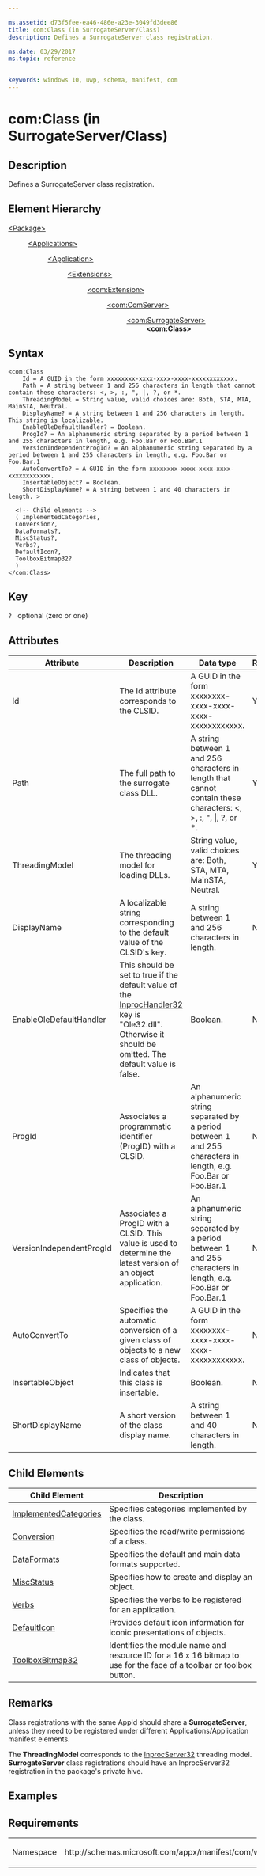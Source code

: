 ```yaml
---

ms.assetid: d73f5fee-ea46-486e-a23e-3049fd3dee86
title: com:Class (in SurrogateServer/Class)
description: Defines a SurrogateServer class registration.

ms.date: 03/29/2017
ms.topic: reference


keywords: windows 10, uwp, schema, manifest, com
---
```



# com:Class (in SurrogateServer/Class)

## Description
Defines a SurrogateServer class registration.

## Element Hierarchy
<dl>
<dt><a href="element-package.md">&lt;Package&gt;</a></dt>
<dd>
<dl>
<dt><a href="element-applications.md">&lt;Applications&gt;</a></dt>
<dd>
<dl>
<dt><a href="element-application.md">&lt;Application&gt;</a></dt>
<dd>
<dl>
<dt><a href="element-1-extensions.md">&lt;Extensions&gt;</a></dt>
<dd>
<dl>
<dt><a href="element-com-extension.md">&lt;com:Extension&gt;</a></dt>
<dd>
<dl>
<dt><a href="element-com-comserver.md">&lt;com:ComServer&gt;</a></dt>
<dd>
<dl>
<dt><a href="element-com-surrogateserver.md">&lt;com:SurrogateServer&gt;</a></dt>
<dd><b>&lt;com:Class&gt;</b></dd>
</dl>
</dd>
</dl>
</dd>
</dl>
</dd>
</dl>
</dd>
</dl>
</dd>
</dl>
</dd>
</dl>



## Syntax
```syntax
<com:Class
    Id = A GUID in the form xxxxxxxx-xxxx-xxxx-xxxx-xxxxxxxxxxxx.
    Path = A string between 1 and 256 characters in length that cannot contain these characters: <, >, :, ", |, ?, or *.
    ThreadingModel = String value, valid choices are: Both, STA, MTA, MainSTA, Neutral.
    DisplayName? = A string between 1 and 256 characters in length. This string is localizable.
    EnableOleDefaultHandler? = Boolean.
    ProgId? = An alphanumeric string separated by a period between 1 and 255 characters in length, e.g. Foo.Bar or Foo.Bar.1
    VersionIndependentProgId? = An alphanumeric string separated by a period between 1 and 255 characters in length, e.g. Foo.Bar or Foo.Bar.1
    AutoConvertTo? = A GUID in the form xxxxxxxx-xxxx-xxxx-xxxx-xxxxxxxxxxxx.
    InsertableObject? = Boolean.
    ShortDisplayName? = A string between 1 and 40 characters in length. >

  <!-- Child elements -->
  ( ImplementedCategories,
  Conversion?,
  DataFormats?,
  MiscStatus?,
  Verbs?,
  DefaultIcon?,
  ToolboxBitmap32? 
  )
</com:Class>
```

## Key
`?`    optional (zero or one)

## Attributes

| Attribute | Description | Data type | Required |
|-----------|-------------|-----------|----------|
| Id        | The Id attribute corresponds to the CLSID. | A GUID in the form xxxxxxxx-xxxx-xxxx-xxxx-xxxxxxxxxxxx. | Yes |
| Path | The full path to the surrogate class DLL. | A string between 1 and 256 characters in length that cannot contain these characters: <, >, :, ", &#124;, ?, or *. | Yes |
| ThreadingModel | The threading model for loading DLLs. | String value, valid choices are: Both, STA, MTA, MainSTA, Neutral. | Yes |
| DisplayName | A localizable string corresponding to the default value of the CLSID's key. | A string between 1 and 256 characters in length. | No |
| EnableOleDefaultHandler |This should be set to true if the default value of the [InprocHandler32](https://msdn.microsoft.com/library/windows/desktop/ms693485.aspx) key is "Ole32.dll". Otherwise it should be omitted. The default value is false. | Boolean. | No |
| ProgId | Associates a programmatic identifier (ProgID) with a CLSID. | An alphanumeric string separated by a period between 1 and 255 characters in length, e.g. Foo.Bar or Foo.Bar.1 | No |
| VersionIndependentProgId | Associates a ProgID with a CLSID. This value is used to determine the latest version of an object application. | An alphanumeric string separated by a period between 1 and 255 characters in length, e.g. Foo.Bar or Foo.Bar.1 | No |
| AutoConvertTo | Specifies the automatic conversion of a given class of objects to a new class of objects. | A GUID in the form xxxxxxxx-xxxx-xxxx-xxxx-xxxxxxxxxxxx. | No |
| InsertableObject | Indicates that this class is insertable. | Boolean. | No |
| ShortDisplayName | A short version of the class display name. | A string between 1 and 40 characters in length. | No |

## Child Elements

| Child Element         | Description |
|-----------------------|-------------|
| [ImplementedCategories](element-com-surrogate-implementedcategories.md) | Specifies categories implemented by the class. |
| [Conversion](element-com-surrogate-conversion.md) | Specifies the read/write permissions of a class. |
| [DataFormats](element-com-surrogate-dataformats.md) | Specifies the default and main data formats supported. |
| [MiscStatus](element-com-surrogate-miscstatus.md) | Specifies how to create and display an object. |
| [Verbs](element-com-surrogate-verbs.md) | Specifies the verbs to be registered for an application. |
| [DefaultIcon](element-com-surrogate-defaulticon.md) | Provides default icon information for iconic presentations of objects. |
| [ToolboxBitmap32](element-com-surrogate-toolboxbitmap32.md) | Identifies the module name and resource ID for a 16 x 16 bitmap to use for the face of a toolbar or toolbox button. |

## Remarks
Class registrations with the same AppId should share a **SurrogateServer**, unless they need to be registered under different Applications/Application manifest elements. 

The **ThreadingModel** corresponds to the [InprocServer32](https://msdn.microsoft.com/library/windows/desktop/ms682390.aspx) threading model. **SurrogateServer** class registrations should have an InprocServer32 registration in the package's private hive.

## Examples

## Requirements
<table>
<colgroup>
<col width="50%" />
<col width="50%" />
</colgroup>
<tbody>
<tr class="odd">
<td><p>Namespace</p></td>
<td><p>http://schemas.microsoft.com/appx/manifest/com/windows10</p></td>
</tr>
</tbody>
</table>